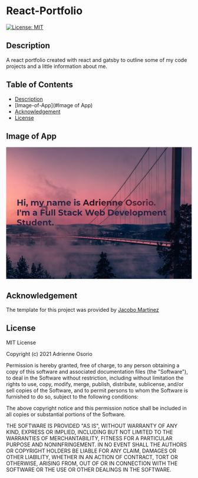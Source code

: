 # React-Portfolio

[![License: MIT](https://img.shields.io/badge/License-MIT-blue.svg)](https://opensource.org/licenses/MIT)

## Description

A react portfolio created with react and gatsby to outline some of my code projects and a little information about me.

## Table of Contents

- [Description](#description)
- [Image-of-App](#Image of App)
- [Acknowledgement](#acknowledgement)
- [License](#license)

## Image of App

 <img src='src/images/reactportimg.png'>

## Acknowledgement

The template for this project was provided by [Jacobo Martinez](https://github.com/cobidev)

## License

MIT License

Copyright (c) 2021 Adrienne Osorio

Permission is hereby granted, free of charge, to any person obtaining a copy
of this software and associated documentation files (the "Software"), to deal
in the Software without restriction, including without limitation the rights
to use, copy, modify, merge, publish, distribute, sublicense, and/or sell
copies of the Software, and to permit persons to whom the Software is
furnished to do so, subject to the following conditions:

The above copyright notice and this permission notice shall be included in all
copies or substantial portions of the Software.

THE SOFTWARE IS PROVIDED "AS IS", WITHOUT WARRANTY OF ANY KIND, EXPRESS OR
IMPLIED, INCLUDING BUT NOT LIMITED TO THE WARRANTIES OF MERCHANTABILITY,
FITNESS FOR A PARTICULAR PURPOSE AND NONINFRINGEMENT. IN NO EVENT SHALL THE
AUTHORS OR COPYRIGHT HOLDERS BE LIABLE FOR ANY CLAIM, DAMAGES OR OTHER
LIABILITY, WHETHER IN AN ACTION OF CONTRACT, TORT OR OTHERWISE, ARISING FROM,
OUT OF OR IN CONNECTION WITH THE SOFTWARE OR THE USE OR OTHER DEALINGS IN THE
SOFTWARE.
